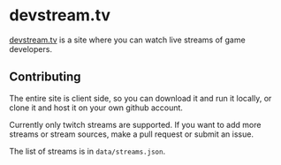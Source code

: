 # devstream.tv

[devstream.tv](http://devstream.tv) is a site where you can watch live streams of game developers.

## Contributing

The entire site is client side, so you can download it and run it locally, or clone it and host it on your own github account.

Currently only twitch streams are supported.
If you want to add more streams or stream sources, make a pull request or submit an issue.

The list of streams is in `data/streams.json`.
